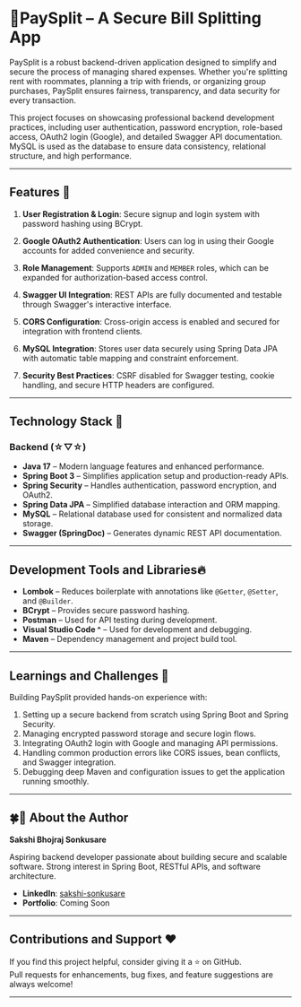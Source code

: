 # 🦧PaySplit – A Secure Bill Splitting App 

PaySplit is a robust backend-driven application designed to simplify and secure the process of managing shared expenses. Whether you're splitting rent with roommates, planning a trip with friends, or organizing group purchases, PaySplit ensures fairness, transparency, and data security for every transaction.

This project focuses on showcasing professional backend development practices, including user authentication, password encryption, role-based access, OAuth2 login (Google), and detailed Swagger API documentation. MySQL is used as the database to ensure data consistency, relational structure, and high performance.

---

## Features 🚁

1. **User Registration & Login**: Secure signup and login system with password hashing using BCrypt.

2. **Google OAuth2 Authentication**: Users can log in using their Google accounts for added convenience and security.

3. **Role Management**: Supports `ADMIN` and `MEMBER` roles, which can be expanded for authorization-based access control.

4. **Swagger UI Integration**: REST APIs are fully documented and testable through Swagger's interactive interface.

5. **CORS Configuration**: Cross-origin access is enabled and secured for integration with frontend clients.

6. **MySQL Integration**: Stores user data securely using Spring Data JPA with automatic table mapping and constraint enforcement.

7. **Security Best Practices**: CSRF disabled for Swagger testing, cookie handling, and secure HTTP headers are configured.

---

## Technology Stack 🎃

### Backend (☆▽☆)

- **Java 17** – Modern language features and enhanced performance.
- **Spring Boot 3** – Simplifies application setup and production-ready APIs.
- **Spring Security** – Handles authentication, password encryption, and OAuth2.
- **Spring Data JPA** – Simplified database interaction and ORM mapping.
- **MySQL** – Relational database used for consistent and normalized data storage.
- **Swagger (SpringDoc)** – Generates dynamic REST API documentation.

---

## Development Tools and Libraries🔥

- **Lombok** – Reduces boilerplate with annotations like `@Getter`, `@Setter`, and `@Builder`.
- **BCrypt** – Provides secure password hashing.
- **Postman** – Used for API testing during development.
- **Visual Studio Code ^** – Used for development and debugging.
- **Maven** – Dependency management and project build tool.

---

## Learnings and Challenges 🏹

Building PaySplit provided hands-on experience with:

1. Setting up a secure backend from scratch using Spring Boot and Spring Security.
2. Managing encrypted password storage and secure login flows.
3. Integrating OAuth2 login with Google and managing API permissions.
4. Handling common production errors like CORS issues, bean conflicts, and Swagger integration.
5. Debugging deep Maven and configuration issues to get the application running smoothly.

---

## 🍀🥤 About the Author

**Sakshi Bhojraj Sonkusare**

Aspiring backend developer passionate about building secure and scalable software. Strong interest in Spring Boot, RESTful APIs, and software architecture.

- **LinkedIn**: [sakshi-sonkusare](https://www.linkedin.com/in/sakshi-sonkusare-381362354/)
- **Portfolio**: Coming Soon

---

## Contributions and Support ❤️

If you find this project helpful, consider giving it a ⭐ on GitHub.  
Pull requests for enhancements, bug fixes, and feature suggestions are always welcome!

---
